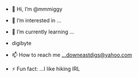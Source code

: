 - 👋 Hi, I’m @mmmiggy
- 👀 I’m interested in ...
- 🌱 I’m currently learning ...

- digibyte

- 📫 How to reach me ...downeastdigs@yahoo.com

- ⚡ Fun fact: ...I like hiking IRL

<!---
mmmiggy/mmmiggy is a ✨ special ✨ repository because its `README.md` (this file) appears on your GitHub profile.
You can click the Preview link to take a look at your changes.
--->

